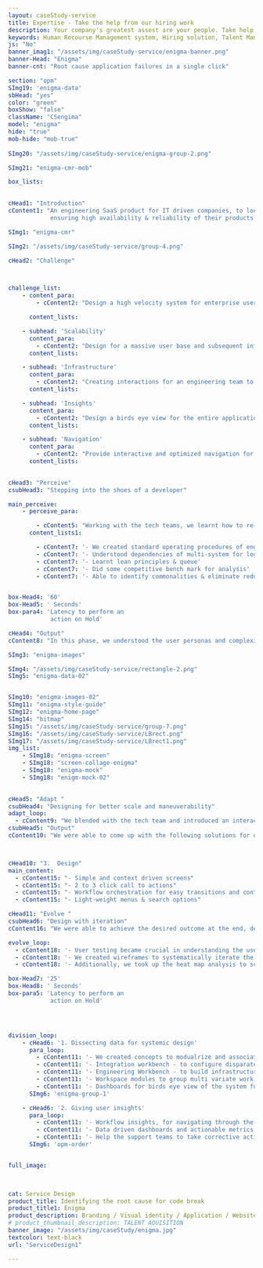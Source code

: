 ```yaml
---
layout: caseStudy-service
title: Expertise - Take the help from our hiring work
description: Your company's greatest assest are your people. Take help our hiring experts to recruit the best desired talents.
keywords: Human Recourse Management system, Hiring solution, Talent Management Software, Application Tracking System, AI-Enabled, Recruitment Management software, recruitment system, Talent CRM, HR Software, Bangalore, India
js: "No"
banner_imag1: "/assets/img/caseStudy-service/enigma-banner.png"
banner-Head: "Enigma"
banner-cnt: "Root cause application failures in a single click"

section: "opm"
SImg19: 'enigma-data'
sbHead: "yes"
color: "green"
boxShow: "false"
className: "CSengima"
model: "enigma"
hide: "true"
mob-hide: "mob-true"
    
SImg20: "/assets/img/caseStudy-service/enigma-group-2.png"

SImg21: "enigma-cmr-mob"

box_lists:
    

cHead1: "Introduction"
cContent1: "An engineering SaaS product for IT driven companies, to localize, detect & fix errors instantly 
            ensuring high availability & reliability of their products & services to their customers."

SImg1: "enigma-cmr"

SImg2: "/assets/img/caseStudy-service/group-4.png"

cHead2: "Challenge"



challenge_list:
    - content_para:
        - cContent2: "Design a high velocity system for enterprise users to monitor & action production incidents. We had to consider the following aspects while designing this workload intensive systems:"

      content_lists:

    - subhead: 'Scalability'
      content_para:
        - cContent2: "Design for a massive user base and subsequent influx of terabytes of data and exceptions."
      content_lists:

    - subhead: 'Infrastructure'
      content_para:
        - cContent2: "Creating interactions for an engineering team to map virtual environments to real-time cluster environments."
      content_lists:

    - subhead: 'Insights'
      content_para:
        - cContent2: "Design a birds eye view for the entire application set configured and monitored simultaneously, drive call to action on the real-time incidents."
      content_lists:

    - subhead: 'Navigation'
      content_para:
        - cContent2: "Provide interactive and optimized navigation for the users to perform required action."
      content_lists:
      

cHead3: "Perceive"
csubHead3: "Stepping into the shoes of a developer"

main_perceive:
    - perceive_para:

        - cContent5: "Working with the tech teams, we learnt how to re-invent design principles and apply for high performing teams that innovate continuously."
      content_lists1:

        - cContent7: '- We created standard operating procedures of engineering functions' 
        - cContent7: '- Understood dependencies of multi-system for log analysis'
        - cContent7: '- Learnt lean principles & queue' 
        - cContent7: '- Did some competitive bench mark for analysis'
        - cContent7: '- Able to identify commonalities & eliminate redundancy in the workflow process'


box-Head4: '60'
box-Head5: ' Seconds'
box-para4: 'Latency to perform an 
            action on Hold'

cHead4: "Output"
cContent8: "In this phase, we understood the user personas and complexities involved in designing an enterprise level, realtime monitoring tool."

SImg3: "enigma-images"

SImg4: "/assets/img/caseStudy-service/rectangle-2.png"
SImg5: "enigma-data-02"


SImg10: "enigma-images-02"
SImg11: "enigma-style-guide"
SImg12: "enigma-home-page"
SImg14: "bitmap"
SImg15: "/assets/img/caseStudy-service/group-7.png"
SImg16: "/assets/img/caseStudy-service/LBrect.png"
SImg17: "/assets/img/caseStudy-service/LBrect1.png"
img_list:
    - SImg18: "enigma-screen"
    - SImg18: "screen-collage-enigma"
    - SImg18: "enigma-mock"
    - SImg18: "enigm-mock-02"
    

cHead5: "Adapt "
csubHead4: "Designing for better scale and maneuverability"
adapt_loop:
  - cContent9: "We blended with the tech team and introduced an interactive & iterative design model to deliver, what they needed."
csubHead5: "Output"
cContent10: "We were able to come up with the following solutions for our customers:"



cHead10: "3.  Design"
main_content:
  - cContent15: "- Simple and context driven screens"
  - cContent15: "- 2 to 3 click call to actions"
  - cContent15: "- Workflow orchestration for easy transitions and context switching"
  - cContent15: "- Light-weight menus & search options"

cHead11: "Evolve "
csubHead6: "Design with iteration"
cContent16: "We were able to achieve the desired outcome at the end, delivering intuitive screens for the product that is high velocity and data intensive"

evolve_loop:
  - cContent18: '- User testing became crucial in understanding the use cases '
  - cContent18: '- We created wireframes to systematically iterate the data displayed on each screen, the user flow and the user experience'
  - cContent18: '- Additionally, we took up the heat map analysis to screen users behavior. We took into account the click, scroll and the navigation aspects'

box-Head7: '25'
box-Head8: ' Seconds'
box-para5: 'Latency to perform an 
            action on Hold'




division_loop:
    - cHead6: '1. Dissecting data for systemic design'
      para_loop:
        - cContent11: '- We created concepts to modualrize and associate relevant functions'
        - cContent11: '- Integration workbench - to configure disparate systems into our product for log analysis.'
        - cContent11: '- Engineering Workbench - to build infrastructure topology and label environments'
        - cContent11: '- Workspace modules to group multi variate work environments for monitoring'
        - cContent11: '- Dashboards for birds eye view of the system functions and alarm incidents'
      SImg6: 'enigma-group-1'

    - cHead6: '2. Giving user insights'
      para_loop:
        - cContent11: '- Workflow insights, for navigating through the incidents and mitigate the problem'
        - cContent11: '- Data driven dashboards and actionable metrics'
        - cContent11: '- Help the support teams to take corrective actions instantly'
      SImg6: 'opm-order'


full_image:
    


cat: Service Design
product_title: Identifying the root cause for code break
product_title1: Enigma
product_description: Branding / Visual identity / Application / Website
# product_thumbnail_description: TALENT AQUISITION
banner_image: "/assets/img/caseStudy/enigma.jpg"
textcolor: text-black
url: "ServiceDesign1"

---
```

